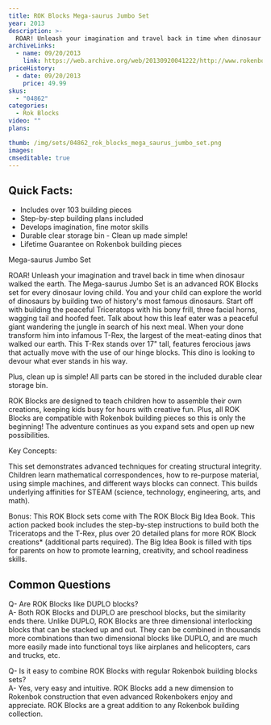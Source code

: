 ```yaml
---
title: ROK Blocks Mega-saurus Jumbo Set
year: 2013
description: >-
  ROAR! Unleash your imagination and travel back in time when dinosaur walked the earth. The Mega-saurus Jumbo Set is an advanced ROK Blocks set for every dinosaur loving child. You and your child can explore the world of dinosaurs by building two of history's most famous dinosaurs.
archiveLinks:
  - name: 09/20/2013
    link: https://web.archive.org/web/20130920041222/http://www.rokenbok.com/estore/construction/mega-saurus-jumbo-set/
priceHistory:
  - date: 09/20/2013
    price: 49.99
skus:
  - "04862"
categories: 
  - Rok Blocks
video: ""
plans:

thumb: /img/sets/04862_rok_blocks_mega_saurus_jumbo_set.png
images:
cmseditable: true
---
```

## Quick Facts:
  - Includes over 103 building pieces
  - Step-by-step building plans included
  - Develops imagination, fine motor skills
  - Durable clear storage bin - Clean up made simple!
  - Lifetime Guarantee on Rokenbok building pieces

Mega-saurus Jumbo Set

ROAR! Unleash your imagination and travel back in time when dinosaur walked the earth. The Mega-saurus Jumbo Set is an advanced ROK Blocks set for every dinosaur loving child. You and your child can explore the world of dinosaurs by building two of history's most famous dinosaurs. Start off with building the peaceful Triceratops with his bony frill, three facial horns, wagging tail and hoofed feet. Talk about how this leaf eater was a peaceful giant wandering the jungle in search of his next meal.  When your done transform him into infamous T-Rex, the largest of the meat-eating dinos that walked our earth. This T-Rex stands over 17" tall, features ferocious jaws that actually move with the use of our hinge blocks. This dino is looking to devour what ever stands in his way.

Plus, clean up is simple! All parts can be stored in the included durable clear storage bin.

ROK Blocks are designed to teach children how to assemble their own creations, keeping kids busy for hours with creative fun. Plus, all ROK Blocks are compatible with Rokenbok building pieces so this is only the beginning! The adventure continues as you expand sets and open up new possibilities.

Key Concepts:

This set demonstrates advanced techniques for creating structural integrity.  Children learn mathematical correspondences, how to re-purpose material, using simple machines, and different ways blocks can connect.  This builds underlying affinities for STEAM (science, technology, engineering, arts, and math).

Bonus: This ROK Block sets come with The ROK Block Big Idea Book. This action packed book includes the step-by-step instructions to build both the Triceratops and the T-Rex, plus over 20 detailed plans for more ROK Block creations* (additional parts required). The Big Idea Book is filled with tips for parents on how to promote learning, creativity, and school readiness skills.

## Common Questions
Q- Are ROK Blocks like DUPLO blocks?    
A- Both ROK Blocks and DUPLO are preschool blocks, but the similarity ends there. Unlike DUPLO, ROK Blocks are three dimensional interlocking blocks that can be stacked up and out. They can be combined in thousands more combinations than two dimensional blocks like DUPLO, and are much more easily made into functional toys like airplanes and helicopters, cars and trucks, etc.

Q- Is it easy to combine ROK Blocks with regular Rokenbok building blocks sets?    
A- Yes, very easy and intuitive. ROK Blocks add a new dimension to Rokenbok construction that even advanced Rokenbokers enjoy and appreciate. ROK Blocks are a great addition to any Rokenbok building collection.
